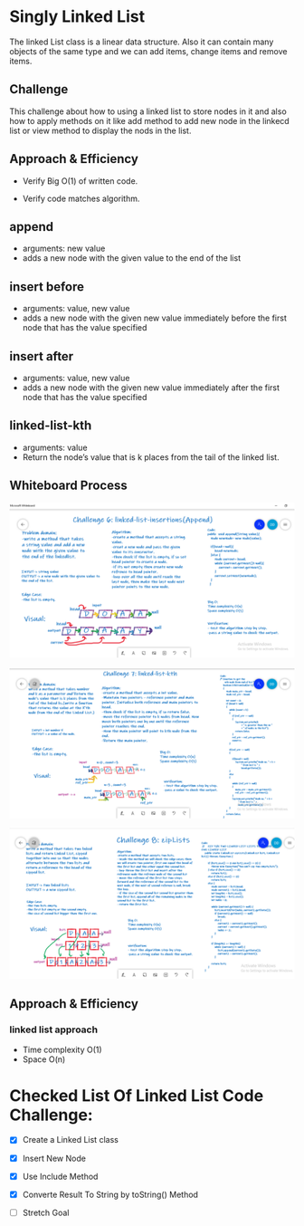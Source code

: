 # Singly Linked List

The linked List class is a linear data structure. Also it can contain many objects of the same type and we can add items, change items and remove items.

## Challenge

This challenge about how to using a linked list to store nodes in it and also how to apply methods on it like add method to add new node in the linkecd list or view method to display the nods in the list.

## Approach & Efficiency

* Verify Big O(1) of written code.

* Verify code matches algorithm.

## append

- arguments: new value
- adds a new node with the given value to the end of the list

## insert before

- arguments: value, new value
- adds a new node with the given new value immediately before the first node that has the value specified

## insert after

- arguments: value, new value
- adds a new node with the given new value immediately after the first node that has the value specified

## linked-list-kth
- arguments: value
- Return the node’s value that is k places from the tail of the linked list.

## Whiteboard Process

![linked-list-insertions(Append)](Challenge6linked-list-insertions(Append).PNG)

![challenge7linked-list-kth](challenge7linked-list-kth.PNG)

![challenge8ZIPLISTS](challenge8ZIPLISTS.PNG)


## Approach & Efficiency

### linked list approach 

- Time complexity O(1)
- Space O(n)


# Checked List Of Linked List Code Challenge:

- [x] Create a Linked List class

- [x] Insert New Node 

- [x] Use Include Method

- [x] Converte Result To String by toString() Method

- [ ] Stretch Goal
